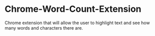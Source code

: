 # Chrome-Word-Count-Extension
Chrome extension that will allow the user to highlight text and see how many words and characters there are. 
